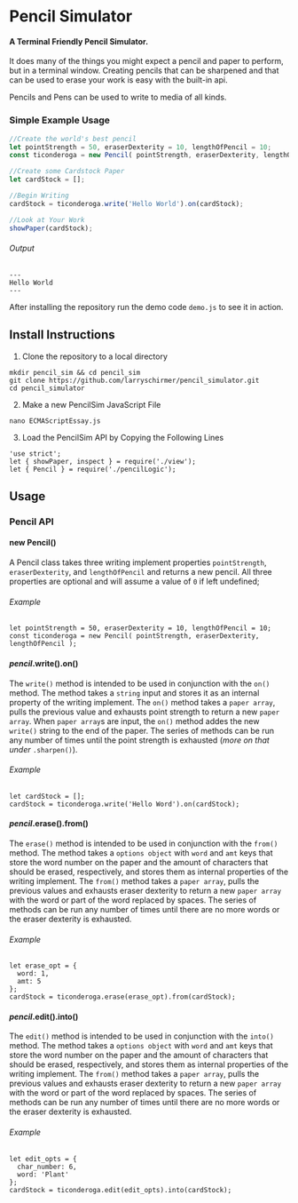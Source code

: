# Pencil Simulator
#### A Terminal Friendly Pencil Simulator.

It does many of the things you might expect a pencil and paper to perform, but in a terminal window. Creating pencils that can be sharpened and that can be used to erase your work is easy with the built-in api.

Pencils and Pens can be used to write to media of all kinds. 

### Simple Example Usage
```javascript
//Create the world's best pencil
let pointStrength = 50, eraserDexterity = 10, lengthOfPencil = 10;
const ticonderoga = new Pencil( pointStrength, eraserDexterity, lengthOfPencil );

//Create some Cardstock Paper
let cardStock = [];

//Begin Writing
cardStock = ticonderoga.write('Hello World').on(cardStock);

//Look at Your Work
showPaper(cardStock);
```
###### Output
```plaintext
---
Hello World
---
```

After installing the repository run the demo code `demo.js` to see it in action.

## Install Instructions
1. Clone the repository to a local directory
```
mkdir pencil_sim && cd pencil_sim
git clone https://github.com/larryschirmer/pencil_simulator.git
cd pencil_simulator
```
2. Make a new PencilSim JavaScript File  
```
nano ECMAScriptEssay.js
```
3. Load the PencilSim API by Copying the Following Lines
```
'use strict';
let { showPaper, inspect } = require('./view');
let { Pencil } = require('./pencilLogic');
```

## Usage 
### Pencil API
#### new Pencil()
A Pencil class takes three writing implement properties `pointStrength`, `eraserDexterity`, and `lengthOfPencil` and returns a new pencil. All three properties are optional and will assume a value of `0` if left undefined;

###### Example
```
let pointStrength = 50, eraserDexterity = 10, lengthOfPencil = 10;
const ticonderoga = new Pencil( pointStrength, eraserDexterity, lengthOfPencil );
```

#### _pencil_.write().on()
The `write()` method is intended to be used in conjunction with the `on()` method. The method takes a `string` input and stores it as an internal property of the writing implement. The `on()` method takes a `paper array`, pulls the previous value and exhausts point strength to return a new `paper array`.
When `paper array`s are input, the `on()` method addes the new `write()` string to the end of the paper. The series of methods can be run any number of times until the point strength is exhausted (_more on that under_ `.sharpen()`).
###### Example
```
let cardStock = [];
cardStock = ticonderoga.write('Hello Word').on(cardStock);
```

#### _pencil_.erase().from()
The `erase()` method is intended to be used in conjunction with the `from()` method. The method takes a `options object` with `word` and `amt` keys that store the word number on the paper and the amount of characters that should be erased, respectively, and stores them as internal properties of the writing implement. The `from()` method takes a `paper array`, pulls the previous values and exhausts eraser dexterity to return a new `paper array` with the word or part of the word replaced by spaces.
The series of methods can be run any number of times until there are no more words or the eraser dexterity is exhausted.
###### Example
```
let erase_opt = {
  word: 1,
  amt: 5
};
cardStock = ticonderoga.erase(erase_opt).from(cardStock);
```

#### _pencil_.edit().into()
The `edit()` method is intended to be used in conjunction with the `into()` method. The method takes a `options object` with `word` and `amt` keys that store the word number on the paper and the amount of characters that should be erased, respectively, and stores them as internal properties of the writing implement. The `from()` method takes a `paper array`, pulls the previous values and exhausts eraser dexterity to return a new `paper array` with the word or part of the word replaced by spaces.
The series of methods can be run any number of times until there are no more words or the eraser dexterity is exhausted.
###### Example
```
let edit_opts = {
  char_number: 6,
  word: 'Plant'
};
cardStock = ticonderoga.edit(edit_opts).into(cardStock);
```



